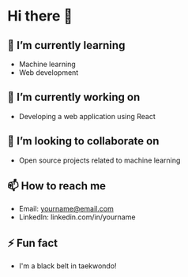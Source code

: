 # Hi there 👋

## 🌱 I’m currently learning

- Machine learning
- Web development

## 🔭 I’m currently working on

- Developing a web application using React

## 🤝 I’m looking to collaborate on

- Open source projects related to machine learning

## 📫 How to reach me

- Email: yourname@email.com
- LinkedIn: linkedin.com/in/yourname

## ⚡ Fun fact

- I'm a black belt in taekwondo!
